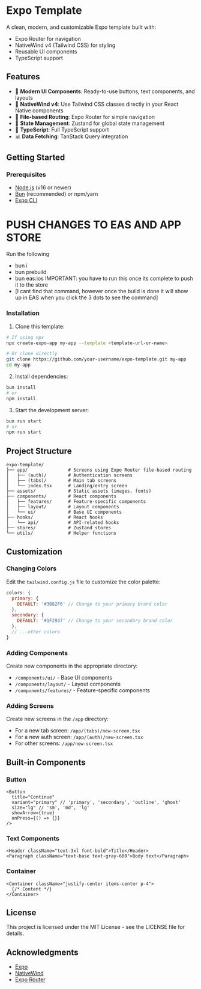 # Expo Template

A clean, modern, and customizable Expo template built with:
- Expo Router for navigation
- NativeWind v4 (Tailwind CSS) for styling
- Reusable UI components
- TypeScript support

## Features

- 📱 **Modern UI Components**: Ready-to-use buttons, text components, and layouts
- 🎨 **NativeWind v4**: Use Tailwind CSS classes directly in your React Native components
- 📁 **File-based Routing**: Expo Router for simple navigation
- 🔄 **State Management**: Zustand for global state management
- 🚀 **TypeScript**: Full TypeScript support
- 📊 **Data Fetching**: TanStack Query integration

## Getting Started

### Prerequisites

- [Node.js](https://nodejs.org/) (v16 or newer)
- [Bun](https://bun.sh/) (recommended) or npm/yarn
- [Expo CLI](https://docs.expo.dev/get-started/installation/)

# PUSH CHANGES TO EAS AND APP STORE
Run the following
- bun i
- bun prebuild
- bun eas:ios
IMPORTANT: you have to run this once its complete to push it to the store
- [I cant find that command, however once the build is done it will show up in EAS when you click the 3 dots to see the command]


### Installation

1. Clone this template:

```bash
# If using npx
npx create-expo-app my-app --template <template-url-or-name>

# Or clone directly
git clone https://github.com/your-username/expo-template.git my-app
cd my-app
```

2. Install dependencies:

```bash
bun install
# or
npm install
```

3. Start the development server:

```bash
bun run start
# or
npm run start
```

## Project Structure

```
expo-template/
├── app/               # Screens using Expo Router file-based routing
│   ├── (auth)/        # Authentication screens
│   ├── (tabs)/        # Main tab screens
│   └── index.tsx      # Landing/entry screen
├── assets/            # Static assets (images, fonts)
├── components/        # React components
│   ├── features/      # Feature-specific components
│   ├── layout/        # Layout components
│   └── ui/            # Base UI components
├── hooks/             # React hooks
│   └── api/           # API-related hooks
├── stores/            # Zustand stores
└── utils/             # Helper functions
```

## Customization

### Changing Colors

Edit the `tailwind.config.js` file to customize the color palette:

```js
colors: {
  primary: {
    DEFAULT: '#3B82F6' // Change to your primary brand color
  },
  secondary: {
    DEFAULT: '#1F2937' // Change to your secondary brand color
  },
  // ...other colors
}
```

### Adding Components

Create new components in the appropriate directory:
- `/components/ui/` - Base UI components
- `/components/layout/` - Layout components
- `/components/features/` - Feature-specific components

### Adding Screens

Create new screens in the `/app` directory:
- For a new tab screen: `/app/(tabs)/new-screen.tsx`
- For a new auth screen: `/app/(auth)/new-screen.tsx`
- For other screens: `/app/new-screen.tsx`

## Built-in Components

### Button

```tsx
<Button
  title="Continue"
  variant="primary" // 'primary', 'secondary', 'outline', 'ghost'
  size="lg" // 'sm', 'md', 'lg'
  showArrow={true}
  onPress={() => {}}
/>
```

### Text Components

```tsx
<Header className="text-3xl font-bold">Title</Header>
<Paragraph className="text-base text-gray-600">Body text</Paragraph>
```

### Container

```tsx
<Container className="justify-center items-center p-4">
  {/* Content */}
</Container>
```

## License

This project is licensed under the MIT License - see the LICENSE file for details.

## Acknowledgments

- [Expo](https://expo.dev/)
- [NativeWind](https://nativewind.dev/)
- [Expo Router](https://expo.github.io/router/)
